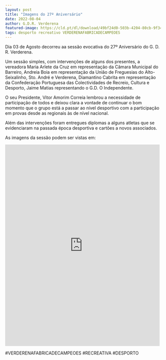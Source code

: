 ```yaml
---
layout: post
title: "Imagens do 27º Aniversário"
date: 2022-08-04
author: G.D.R. Verderena
featured-image: https://cld.pt/dl/download/49bf24d0-503b-4204-80cb-9f34cf089b92/bolo_27.jpeg
tags: desporto recreativo VERDERENAFABRICADECAMPEOES
---
```


Dia 03 de Agosto decorreu aa sessão evocativa do 27º Aniversário do G. D. R. Verderena.

Um sessão simples, com intervenções de alguns dos presentes, a vereadora Maria Arlete da Cruz em representação da Câmara Municipal do Barreiro,
Andreia Boia em representação da União de Freguesias do Alto-Seixalinho, Sto. André e Verderena, Diamantino Cabrita em representação da 
Confederação Portuguesa das Colectividades de Recreio, Cultura e Desporto, Jaime Matias representando o G.D. O Independente.

O seu Presidente, Vitor Amorim Correia lembrou a necessidade de participação de todos e deixou clara a vontade de continuar o bom momento que o grupo 
está a passar ao nível desportivo com a participação em provas desde as regionais às de nível nacional.

Além das intervenções foram entregues diplomas a alguns atletas que se evidenciaram na passada época desportiva e cartões a novos associados.

As imagens da sessão podem ser vistas em: 
<iframe src="https://www.facebook.com/plugins/post.php?href=https%3A%2F%2Fwww.facebook.com%2Fpermalink.php%3Fstory_fbid%3Dpfbid02NpnF5S7p7AzeVQazsRgZ6akvhykunLCnL1YAyjupz7BgCNjcv63dp3ewCAFeoJPl%26id%3D356445604388109&show_text=true&width=500" width="500" height="652" style="border:none;overflow:hidden" scrolling="no" frameborder="0" allowfullscreen="true" allow="autoplay; clipboard-write; encrypted-media; picture-in-picture; web-share"></iframe>


#VERDERENAFABRICADECAMPEOES #RECREATIVA #DESPORTO

